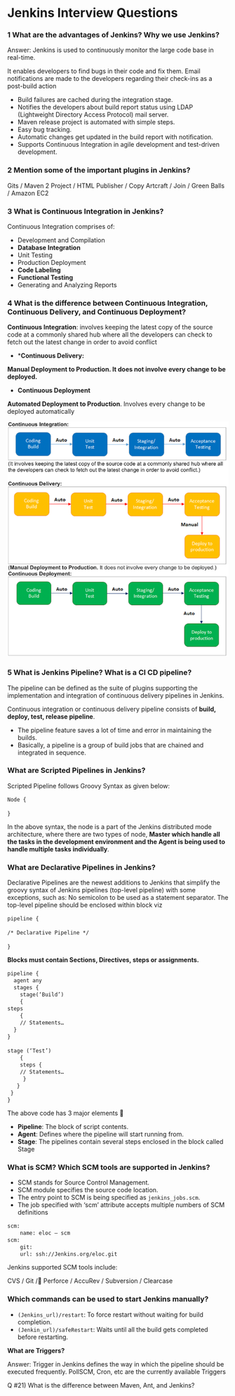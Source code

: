# Jenkins Interview Questions

### 1 What are the advantages of Jenkins? Why we use Jenkins?

Answer: Jenkins is used to continuously monitor the large code base in real-time. 

It enables developers to find bugs in their code and fix them. Email notifications are made to the developers regarding their check-ins as a post-build action

- Build failures are cached during the integration stage.
- Notifies the developers about build report status using LDAP (Lightweight Directory Access Protocol) mail server.
- Maven release project is automated with simple steps.
- Easy bug tracking.
- Automatic changes get updated in the build report with notification.
- Supports Continuous Integration in agile development and test-driven development.

### 2 Mention some of the important plugins in Jenkins?

Gits / Maven 2 Project / HTML Publisher / Copy Artcraft / Join / Green Balls / Amazon EC2

### 3 What is Continuous Integration in Jenkins?

Continuous Integration comprises of:


- Development and Compilation
- **Database Integration**
- Unit Testing
- Production Deployment
- **Code Labeling**
- **Functional Testing**
- Generating and Analyzing Reports

### 4  What is the difference between Continuous Integration, Continuous Delivery, and Continuous Deployment?

**Continuous Integration**:  involves keeping the latest copy of the source code at a commonly shared hub where all the developers can check to fetch out the latest change in order to avoid conflict

* ***Continuous Delivery:**

**Manual Deployment to Production. It does not involve every change to be deployed.**

* **Continuous Deployment**

**Automated Deployment to Production**. Involves every change to be deployed automatically

![Alt Image Text](../images/2025_4_2.png "Body image")	

### 5  What is Jenkins Pipeline? What is a CI CD pipeline?

The pipeline can be defined as the suite of plugins supporting the implementation and integration of continuous delivery pipelines in Jenkins.

Continuous integration or continuous delivery pipeline consists of **build, deploy, test, release pipeline**. 


- The pipeline feature saves a lot of time and error in maintaining the builds.
- Basically, a pipeline is a group of build jobs that are chained and integrated in sequence.

### What are Scripted Pipelines in Jenkins?

Scripted Pipeline follows Groovy Syntax as given below:

```
Node {

}
```

In the above syntax, the node is a part of the Jenkins distributed mode architecture, where there are two types of node, **Master which handle all the tasks in the development environment and the Agent is being used to handle multiple tasks individually**.

### What are Declarative Pipelines in Jenkins?


Declarative Pipelines are the newest additions to Jenkins that simplify the groovy syntax of Jenkins pipelines (top-level pipeline) with some exceptions, such as: No semicolon to be used as a statement separator. The top-level pipeline should be enclosed within block viz

```
pipeline {

/* Declarative Pipeline */

}
```

**Blocks must contain Sections, Directives, steps or assignments.**

```
pipeline {
  agent any
  stages {
	stage(‘Build’) 
    {
steps 
	{
	// Statements…
  }
}

stage (‘Test’) 
	{
	steps {
	// Statements…
	 }
   }
 }
}
```

The above code has 3 major elements

- **Pipeline**: The block of script contents.
- **Agent**: Defines where the pipeline will start running from.
- **Stage**: The pipelines contain several steps enclosed in the block called Stage


### What is SCM? Which SCM tools are supported in Jenkins?

- SCM stands for Source Control Management.
- SCM module specifies the source code location.
- The entry point to SCM is being specified as `jenkins_jobs.scm`.
- The job specified with ‘scm’ attribute accepts multiple numbers of SCM definitions

```
scm:
	name: eloc – scm
scm:
	git:
	url: ssh://Jenkins.org/eloc.git
```

Jenkins supported SCM tools include:

CVS / Git / Perforce / AccuRev / Subversion / Clearcase

###  Which commands can be used to start Jenkins manually?

- `(Jenkins_url)/restart`: To force restart without waiting for build completion.
- `(Jenkin_url)/safeRestart`: Waits until all the build gets completed before restarting.

**What are Triggers?**

Answer: Trigger in Jenkins defines the way in which the pipeline should be executed frequently. PollSCM, Cron, etc are the currently available Triggers


Q #21) What is the difference between Maven, Ant, and Jenkins?